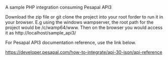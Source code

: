 A sample PHP integration consuming Pesapal API3

Download the zip file or git clone the project into your root forder to run it in your browser. E.g using the windows wampserver, the root path for the project would be /c/wamp64/www. Then on the browser you would access it as http://localhost/sample_api3/

For Pesapal API3 documentation reference, use the link below.

https://developer.pesapal.com/how-to-integrate/api-30-json/api-reference

